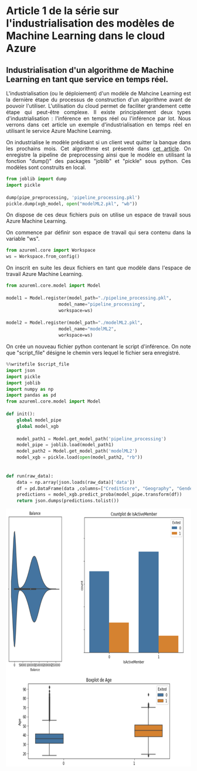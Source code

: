# Article 1 de la série sur l'industrialisation des modèles de Machine Learning dans le cloud Azure

## Industrialisation d'un algorithme de Machine Learning en tant que service en temps réel.

<p align="justify">
L'industrialisation (ou le déploiement) d'un modèle de Mahcine Learning est la dernière étape du processus de construction d'un algorithme avant de pouvoir l'utiliser. 
L'utilisation du cloud permet de faciliter grandement cette étape qui peut-être complexe.
Il existe principalement deux types d'industrialisation : l'inférence en temps réel ou l'inférence par lot. 
Nous verrons dans cet article un exemple d'industrialisation en temps réel en utilisant le service Azure Machine Learning. 
</p>

<p align="justify">
On industrialise le modèle prédisant si un client veut quitter la banque dans les prochains mois. Cet algorithme est présenté dans <a href="https://github.com/Teywa-OZIOL/Article_Data_Science_Katalyse_IS/blob/main/Articles/Serie_1_Article_3_Implementation_XGBoost_Python">cet article</a>. On enregistre la pipeline de preprocessing ainsi que le modèle en utilisant la fonction "dump()" des packages "joblib" et "pickle" sous python. Ces modèles sont construits en local.
</p>

```python
from joblib import dump
import pickle

dump(pipe_preprocessing, 'pipeline_processing.pkl')
pickle.dump(xgb_model, open("modelML2.pkl", "wb"))
```

<p align="justify">
On dispose de ces deux fichiers puis on utilise un espace de travail sous Azure Machine Learning.
</p>

<p align="justify">
On commence par définir son espace de travail qui sera contenu dans la variable "ws".
</p>

```python
from azureml.core import Workspace
ws = Workspace.from_config()
```

<p align="justify">
On inscrit en suite les deux fichiers en tant que modèle dans l'espace de travail Azure Machine Learning.
</p>

```python
from azureml.core.model import Model

model1 = Model.register(model_path="./pipeline_processing.pkl",
                    model_name="pipeline_processing",
                    workspace=ws)

model2 = Model.register(model_path="./modelML2.pkl",
                    model_name="modelML2",
                    workspace=ws)
```
<p align="justify">
On crée un nouveau fichier python contenant le script d'inférence. On note que "script_file" désigne le chemin vers lequel le fichier sera enregistré.
</p>

```python
%%writefile $script_file
import json
import pickle
import joblib
import numpy as np
import pandas as pd
from azureml.core.model import Model

def init():
    global model_pipe
    global model_xgb
        
    model_path1 = Model.get_model_path('pipeline_processing')
    model_pipe = joblib.load(model_path1)
    model_path2 = Model.get_model_path('modelML2')
    model_xgb = pickle.load(open(model_path2, "rb"))


def run(raw_data):
    data = np.array(json.loads(raw_data)['data'])
    df = pd.DataFrame(data ,columns=["CreditScore", "Geography", "Gender", "Age", "Tenure", "Balance", "NumOfProducts", "HasCrCard", "IsActiveMember", "EstimatedSalary"])  
    predictions = model_xgb.predict_proba(model_pipe.transform(df))
    return json.dumps(predictions.tolist())
```

<p align="center">
  <img width="700" height="700" src="/Pictures/Image14.png">
</p>

